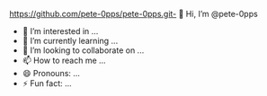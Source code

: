 https://github.com/pete-0pps/pete-0pps.git- 👋 Hi, I’m @pete-0pps
- 👀 I’m interested in ...
- 🌱 I’m currently learning ...
- 💞️ I’m looking to collaborate on ...
- 📫 How to reach me ...
- 😄 Pronouns: ...
- ⚡ Fun fact: ...

<!---
pete-0pps/pete-0pps is a ✨ special ✨ repository because its `README.md` (this file) appears on your GitHub profile.
You can click the Preview link to take a look at your changes.
--->
